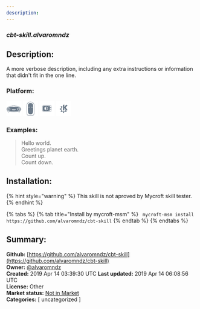 ```yaml
---
description: 
---
```


### _cbt-skill.alvaromndz_  
## Description:  
A more verbose description, including any extra instructions or
information that didn't fit in the one line.  
  
  
### Platform:  
 ![Mark I](../.gitbook/assets/mark-1-icon.png)  ![Mark II](../.gitbook/assets/mark-2-icon.png)  ![Picroft](../.gitbook/assets/picroft-icon.png)  ![plasmoid](../.gitbook/assets/kde.png)   
### Examples:  
> Hello world.  
> Greetings planet earth.  
> Count up.  
> Count down.  
  
## Installation:  
{% hint style="warning" %}
This skill is not aproved by Mycroft skill tester.
{% endhint %}
    
{% tabs %}
{% tab title="Install by mycroft-msm" %}
``` mycroft-msm install https://github.com/alvaromndz/cbt-skill```
{% endtab %}
  {% endtabs %}
    
## Summary:  
**Github:** [https://github.com/alvaromndz/cbt-skill](https://github.com/alvaromndz/cbt-skill)  
**Owner:** [@alvaromndz](https://github.com/alvaromndz)  
**Created:** 2019 Apr 14 03:39:30 UTC  **Last updated:** 2019 Apr 14 06:08:56 UTC  
**License:** Other  
**Market status:** [Not in Market](https://market.mycroft.ai/skill/)  
**Categories:** [ uncategorized ]   
